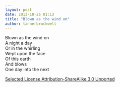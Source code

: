 ```yaml
---
layout: post
date: 2013-10-25 01:13
title: "Blown as the wind on"
author: tannerbrockwell
---
```


Blown as the wind on  
A night a day  
Or in the whirling  
Wept upon the face  
Of this earth  
And blows  
One day into the next  

[Selected License
Attribution-ShareAlike 3.0 Unported](http://creativecommons.org/licenses/by-sa/3.0/deed.en_US)